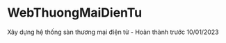 # WebThuongMaiDienTu
Xây dựng hệ thống sàn thương mại điện tử - Hoàn thành trước 10/01/2023

